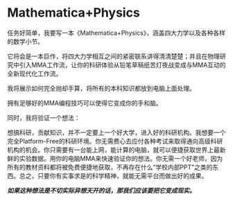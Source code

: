 # Mathematica+Physics

任务好简单，我要写一本《Mathematica+Physics》，涵盖四大力学以及各种各样的数学小节。

它将会是一本巨作，将四大力学相互之间的紧密联系讲得清清楚楚；并且在物理研究中引入MMA工作流，让你的科研体验从铅笔草稿纸苦灯夜战变成与MMA互动的全新现代化工作流。

我将展示如何完全抛却手算，将所有的本科知识都放到电脑上面处理。

拥有足够好的MMA编程技巧可以使得它变成你的手和脑。

同时，我将验证一个想法：

想搞科研，贡献知识，并不一定要上一个好大学，进入好的科研机构。我想要一个完全Platform-Free的科研环境。你无需费心去应付各种考试来取得通向高级科研机构的机会。你只需要有一台能上网，能计算的电脑，就可以便捷获取世界上最新鲜的实验数据。用你的电脑MMA来快速验证你的想法。你无需一个好老师，因为所有的教材资料都将被免费便捷地获取，不再存在什么“学校内部PPT”之类的东西。总之，只要你有实事求是的科学精神，就能无需平台而做出好的成果。

***如果这种想法是不切实际异想天开的话，那我们应该要把它变成现实。***